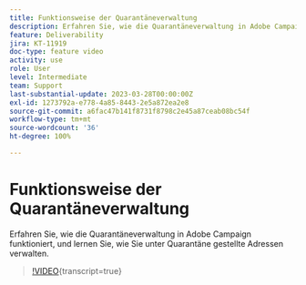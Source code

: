 ```yaml
---
title: Funktionsweise der Quarantäneverwaltung
description: Erfahren Sie, wie die Quarantäneverwaltung in Adobe Campaign funktioniert, und lernen Sie, wie Sie unter Quarantäne gestellte Adressen verwalten.
feature: Deliverability
jira: KT-11919
doc-type: feature video
activity: use
role: User
level: Intermediate
team: Support
last-substantial-update: 2023-03-28T00:00:00Z
exl-id: 1273792a-e778-4a85-8443-2e5a872ea2e8
source-git-commit: a6fac47b141f8731f8798c2e45a87ceab08bc54f
workflow-type: tm+mt
source-wordcount: '36'
ht-degree: 100%

---
```


# Funktionsweise der Quarantäneverwaltung

Erfahren Sie, wie die Quarantäneverwaltung in Adobe Campaign funktioniert, und lernen Sie, wie Sie unter Quarantäne gestellte Adressen verwalten.

>[!VIDEO](https://video.tv.adobe.com/v/3415818?quality=12&learn=on){transcript=true}
